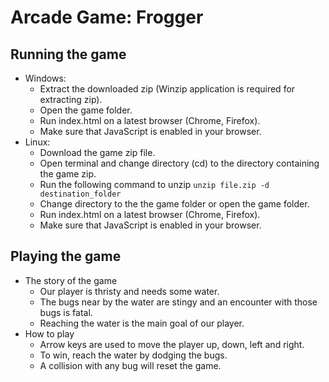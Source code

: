 # Arcade Game: Frogger

## Running the game

* Windows:
	* Extract the downloaded zip (Winzip application is required for extracting zip).
 	* Open the game folder.
 	* Run index.html on a latest browser (Chrome, Firefox).
 	* Make sure that JavaScript is enabled in your browser.
* Linux:
	* Download the game zip file.
	* Open terminal and change directory (cd) to the directory containing the game zip.
	* Run the following command to unzip 
	`unzip file.zip -d destination_folder`
	* Change directory to the the game folder or open the game folder.
	* Run index.html on a latest browser (Chrome, Firefox).
 	* Make sure that JavaScript is enabled in your browser.

## Playing the game

* The story of the game
	* Our player is thristy and needs some water.
	* The bugs near by the water are stingy and an encounter with those bugs is fatal.
	* Reaching the water is the main goal of our player.
* How to play
	* Arrow keys are used to move the player up, down, left and right.
	* To win, reach the water by dodging the bugs.
	* A collision with any bug will reset the game.
